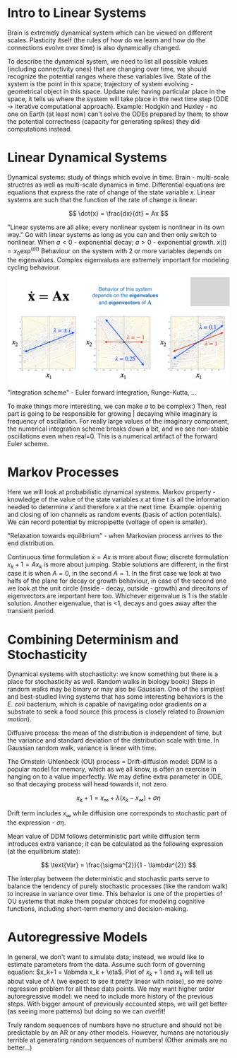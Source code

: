 # Intro to Linear Systems

Brain is extremely dynamical system which can be viewed on different scales. Plasticity itself (the rules of how do we learn and how do the connections evolve over time) is also dynamically changed.

To describe the dynamical system, we need to list all possible values (including connectivity ones) that are changing over time, we should recognize the potential ranges where these variables live. State of the system is the point in this space; trajectory of system evolving - geometrical object in this space. Update rule: having particular place in the space, it tells us where the system will take place in the next time step (ODE -> iterative computational approach). Example: Hodgkin and Huxley - no one on Earth (at least now) can't solve the ODEs prepared by them; to show the potential correctness (capacity for generating spikes) they did computations instead.

# Linear Dynamical Systems

Dynamical systems: study of things which evolve in time. Brain - multi-scale structres as well as multi-scale dynamics in time. Differential equations are equations that express the rate of change of the state variable $x$. Linear systems are such that the function of the rate of change is linear:

$$
\dot{x} = \frac{dx}{dt} = Ax
$$

"Linear systems are all alike; every nonlinear system is nonlinear in its own way." Go with linear systems as long as you can and then only switch to nonlinear. When $a < 0$ - exponential decay; $a > 0$ - exponential growth. $x(t) = x_0 \text{exp}^(at)$ Behaviour on the system with 2 or more variables depends on the eigenvalues. Complex eigenvalues are extremely important for modeling cycling behaviour.

![Eigenvalues and eigenvectors impact on the behaviour of the model](../images/eigen.png)

"Integration scheme" - Euler forward integration, Runge-Kutta, ...

To make things more interesting, we can make $a$ to be complex:) Then, real part is going to be responsible for growing | decaying while imaginary is frequency of oscillation. For really large values of the imaginary component, the numerical
integration scheme breaks down a bit, and we see non-stable oscillations even when real=0. This is a numerical artifact of the forward Euler scheme.

# Markov Processes

Here we will look at probabilistic dynamical systems. Markov property - knowledge of the value of the state variables $x$ at time t is all the information needed to determine $x$˙and therefore $x$ at the next time. Example: opening and closing of ion channels as random events (basis of action potentials). We can record potential by micropipette (voltage of open is smaller).

"Relaxation towards equilibrium" - when Markovian process arrives to the end distribution.

Continuous time formulation $\dot{x} = Ax$ is more about flow; discrete formulation $x_k+1 = Ax_k$ is more about jumping. Stable solutions are different, in the first case it is when $A = 0$, in the second $A = 1$. In the first case we look at two halfs of the plane for decay or growth behaviour, in case of the second one we look at the unit circle (inside - decay, outside - growth) and direcitons of eigenvectors are important here too. Whichever eigenvalue is 1 is the stable solution. Another eigenvalue, that is <1, decays and goes away after the transient period.

# Combining Determinism and Stochasticity

Dynamical systems with stochasticity: we know something but there is a place for stochasticity as well. Random walks in biology book:) Steps in random walks may be binary or may also be Gaussian. One of the simplest and best-studied living systems that has some interesting behaviors is the _E. coli_ bacterium, which is capable of navigating odor gradients on a substrate to seek a food source (his process is closely related to _Brownian motion_).

Diffusive process: the mean of the distribution is independent of time, but the variance and standard deviation of the distribution scale with time. In Gaussian random walk, variance is linear with time.

The Ornstein-Uhlenbeck (OU) process = Drift-diffusion model: DDM is a popular model for memory, which as we all know, is often an exercise in hanging on to a value imperfectly. We may define extra parameter in ODE, so that decaying process will head towards it, not zero.

$$
x_k+1 = x_\infty + \lambda(x_k - x_\infty) + \sigma \eta
$$

Drift term includes $x_\infty$ while diffusion one corresponds to stochastic part of the expression - $\sigma \eta$.

Mean value of DDM follows deterministic part while diffusion term introduces extra variance; it can be calculated as the following expression (at the equilibrium state):

$$
\text{Var} = \frac{\sigma^{2}}{1 - \lambda^{2}}
$$

The interplay between the deterministic and stochastic parts serve to balance the tendency of purely stochastic processes (like the random walk) to increase in variance over time. This behavior is one of the properties of OU systems that make them popular choices for modeling cognitive functions, including short-term memory and decision-making.

# Autoregressive Models

In general, we don't want to simulate data; instead, we would like to estimate parameters from the data. Assume such form of governing equation: $x_k+1 = \labmda x_k + \eta$. Plot of $x_k+1$ and $x_k$ will tell us about value of $\lambda$ (we expect to see it pretty linear with noise), so we solve regression problem for all these data points. We may want higher order autoregressive model: we need to include more history of the previous steps. With bigger amount of previously accounted steps, we will get better (as seeing more patterns) but doing so we can overfit!

Truly random sequences of numbers have no structure and should not be predictable by an AR or any other models. However, humans are notoriously terrible at generating random sequences of numbers! (Other animals are no better...)
